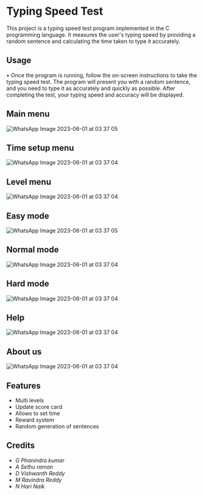 # Typing Speed Test

This project is a typing speed test program implemented in the C programming language. It measures the user's typing speed by providing a random sentence and calculating the time taken to type it accurately.

## Usage

•	Once the program is running, follow the on-screen instructions to take the typing speed test. The program will present you with a random sentence, and you need to type it as accurately and quickly as possible. After completing the test, your typing speed and accuracy will be displayed.





## Main menu

![WhatsApp Image 2023-06-01 at 03 37 05](https://github.com/Sethuraman-18/typing-speed-test-pds/assets/135098633/53e89ee5-67af-4a02-8702-8e7e8af030eb)


## Time setup menu

![WhatsApp Image 2023-06-01 at 03 37 04](https://github.com/Sethuraman-18/typing-speed-test-pds/assets/135098633/596fa1cd-ac21-41ca-9ea1-5fa3ecc108bd)


## Level menu

![WhatsApp Image 2023-06-01 at 03 37 04](https://github.com/Sethuraman-18/typing-speed-test-pds/assets/135098633/c4a6672b-71a0-45f6-b0a1-8208d2e279fe)


## Easy mode

![WhatsApp Image 2023-06-01 at 03 37 05](https://github.com/Sethuraman-18/typing-speed-test-pds/assets/135098633/1b48953d-c5ef-4e86-b5f6-e62becafd956)


## Normal mode

![WhatsApp Image 2023-06-01 at 03 37 04](https://github.com/Sethuraman-18/typing-speed-test-pds/assets/135098633/b69b01fe-e03a-4865-b9a2-a122dcd3d4b5)


## Hard mode

![WhatsApp Image 2023-06-01 at 03 37 04](https://github.com/Sethuraman-18/typing-speed-test-pds/assets/135098633/186b9164-5747-48c7-a660-ab11b2f4f995)


## Help

![WhatsApp Image 2023-06-01 at 03 37 04](https://github.com/Sethuraman-18/typing-speed-test-pds/assets/135098633/0f3a388d-1c00-47f2-b154-68952d1a88c0)


## About us

![WhatsApp Image 2023-06-01 at 03 37 04](https://github.com/Sethuraman-18/typing-speed-test-pds/assets/135098633/f735124b-c37f-40f4-ac8b-62d91f7659d6)

## Features

-  Multi levels
-  Update score card
-  Allows to set time
-  Reward system 
-  Random generation of sentences



## Credits

- *G Phanindra kumar*
- *A Sethu raman*
- *D Vishwanth Reddy*
- *M Ravindra Reddy*
- *N Hari Naik*
